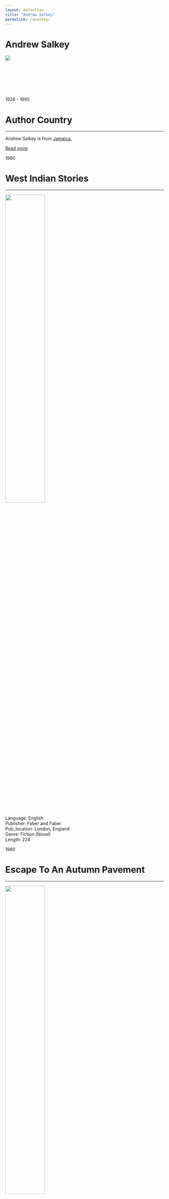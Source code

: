 ```yaml
---
layout: defaultau
title: "Andrew Salkey"
permalink: /asalkey/
---
```

<!-- partial:index.partial.html -->
<div class="content">
    <h1>Andrew Salkey</h1>
    <div class="quote">
        <div><img src="https://ichef.bbci.co.uk/images/ic/1200x675/p09mtk9t.jpg" class="logo"></div>
    </div>
    <div class="timeline">
        <div style="padding-bottom:100px;"></div>
        <div class="block">
            <div class="date right"><p class="right"> 1928 - 1995 </p></div>
            <div class="dot"></div>
            <div class="left first">
            <div class="author_country">
                <h1>Author Country</h1><hr>
            <div class="aclocation"> <p>Andrew Salkey is from <a href="{{ site.baseurl }}/4">Jamaica.</a></p> </div>
                <div class="acreadmore"> <a href="https://en.wikipedia.org/wiki/Andrew_Salkey" target="_blank">Read more</a> </div>
            </div>
            </div>
        </div>
        <div class="block">
            <div class="date left"><p class="left">1960</p></div>
            <div class="dot"></div>
            <div class="right">
                <h1>West Indian Stories</h1><hr>
                <p><img src="https://images-na.ssl-images-amazon.com/images/I/41nQOzZzsvS._SX373_BO1,204,203,200_.jpg" width = "50%" height="50%"></p>
                <p>
                Language: English <br/>
                Publisher: Faber and Faber <br/>
                 Pub_location: London, England <br/>
                Genre: Fiction (Novel) <br/>
                Length: 224 <br/>                 </p>
            </div>
        </div>
        <div class="block">
            <div class="date right"><p class="right">1960</p></div>
            <div class="dot"></div>
            <div class="left">
                <h1>Escape To An Autumn Pavement</h1><hr>
                <p><img src="https://ichef.bbci.co.uk/images/ic/1200x675/p09mtk9t.jpg" width = "50%" height="50%"></p>
                <p>
                Language: English <br/>
                Publisher: Hutchinson <br/>
                 Pub_location: London, England <br/>
                Genre: Fiction (Novel) <br/>
                Length: 213 <br/>                       </p>
            </div>
        </div>
        <div class="block">
            <div class="date left"><p class="left hide">1964</p></div>
            <div class="dot"></div>
            <div class="right hide">
                <h1>Hurricane</h1><hr>
                <p><img src="https://books.google.dm/books/content?id=XsI8AAAAYAAJ&printsec=frontcover&img=1&zoom=1&imgtk=AFLRE71R-M6pnDNDt3qex2TYSzXN2N5EL4nvZ4XQXXhScx0jlF7zzJ9-F_4I22Ws5-Vx7N0q9xNntjoFbpOp8xXoHlWfOIjqgwkrdMULScqgpz9hsPiGi7ct1WSTWMGk27yITxzdtEU_"  width = "50%" height="50%" ></p>
                <p>
                Language: English <br/>
                Publisher: Oxford University Press <br/>
                 Pub_location: London, England <br/>
                Genre: Fiction (Novel) <br/>
                Length: 138 <br/>                 </p>
            </div>
        </div>
        <div class="block">
            <div class="date right"><p class="right hide">1965</p></div>
            <div class="dot"></div>
            <div class="left hide">
                <h1>Stories From The Caribbean: An Anthology</h1><hr>
                <p><img src="https://images-na.ssl-images-amazon.com/images/I/41v28mkHMHL._SX331_BO1,204,203,200_.jpg"  width = "50%" height="50%" ></p>
                <p>
                Language: English <br/>
                Publisher: Elek Books<br/>
                 Pub_location: London, England <br/>
                Genre: Anthology <br/>
                Length: 257 <br/>                </p>
            </div>
        </div>
        <div class="block">
            <div class="date left"><p class="left hide">1965</p></div>
            <div class="dot"></div>
            <div class="right hide">
                <h1>Earthquake</h1><hr>
                <p><img src="https://books.google.dm/books/content?id=-nMIAQAAIAAJ&printsec=frontcover&img=1&zoom=1&imgtk=AFLRE714Gkq6jNNhwDPADGa6NMJfBBjTknUYHa6xIP0W2xSNHL3TfcmrECieS7tM9aCXiKC9Idj9wrP-LXJhbJnzXxMl-hd8kSNKAr2LK_MxCqXk8dL6NLwEbTPB3Dkqq88T1MKyFgIx" width = "50%" height="50%"  ></p>
                <p>
                Language: English <br/>
                Publisher: Oxford University Press <br/>
                 Pub_location: London, England <br/>
                Genre: Fiction (Novel) <br/>
                Length: 102 <br/>                   </p>
            </div>
        </div>
        <div class="block">
            <div class="date right"><p class="right hide">1966</p></div>
            <div class="dot"></div>
            <div class="left hide">
                <h1>Drought</h1><hr>
                <p><img src="https://books.google.dm/books/content?id=uoc_AAAAIAAJ&printsec=frontcover&img=1&zoom=1&imgtk=AFLRE72LxBqiHlB8GJcgYatwFHC6IA67EOuyWpiUjJtyQm-XuxijRF7Tq7y3i9DKaQC9Q2BO7FIULergrPPV_jb7QZorQwwmTXHHjGtbEnbHjmZgSLxntkfvXU2vBURpBf2yCUJ2qdC6" width = "50%" height="50%" ></p>
                <p>
                Language: English <br/>
                Publisher: Oxford University Press <br/>
                 Pub_location: London, England <br/>
                Genre: Fiction (Novel) <br/>
                Length: 120 <br/>                  </p>
            </div>
        </div>
        <div class="block">
            <div class="date left"><p class="left hide">1966</p></div>
            <div class="dot"></div>
            <div class="right hide">
                <h1>The Shark Hunters</h1><hr>
                <p><img src="https://books.google.dm/books/content?id=vi49AAAAYAAJ&printsec=frontcover&img=1&zoom=1&imgtk=AFLRE72XaJ60Tvfa8ex27clqdEjFQ5wIwreJSUmBytFFSWgoyrhJPD86BDOIROYrcPirHUEqJKnqBDv6Qoq6n4OJuPVymbN8XD6blADtgz3M5ne1VeKZkIq9parFsGn57CYgYlVLkEw2"
                width = "50%" height="50%" ></p>
                <p>
                Language: English <br/>
                Publisher: Nelson Caribbean <br/>
                 Pub_location: London, England <br/>
                Genre: Fiction (Novel) <br/>
                Length: 73 <br/>                  </p>
            </div>
        </div>
     <div class="block">
            <div class="date left"><p class="left hide">1967</p></div>
            <div class="dot"></div>
            <div class="right hide">
                <h1>Riot</h1><hr>
                <p><img src="https://books.google.dm/books/content?id=y4wRAAAAMAAJ&printsec=frontcover&img=1&zoom=1&imgtk=AFLRE70c5i3SMH_QgE8D15RLuTTu_AGoZcyPTN6B5L2xA8OtPTYTr17HFMQtUBzgBY2g579Tr4xTxN49RBBWABzqVMkNCoWROGNs8H6by_JYs1wJheLRx5Dd8mB6cls2IcwEp0KAIsRZ"
                width = "50%" height="50%" ></p>
                <p>
                Language: English <br/>
                Publisher: Oxford University Press <br/>
                 Pub_location: London, England <br/>
                Genre: Fiction (Novel) <br/>
                Length: 172 <br/>                  </p>
            </div>
        </div>
            <div class="block">
            <div class="date right"><p class="right hide">1968</p></div>
            <div class="dot"></div>
            <div class="left hide">
                <h1>The Late Emancipation Of Jerry Stover</h1><hr>
                <p><img src="https://books.google.dm/books/content?id=_8NyAAAAMAAJ&printsec=frontcover&img=1&zoom=1&imgtk=AFLRE70H6OzXvztZucj02CX9dvL1pszwTnrmv-la-j9fbxMtLqwS56y3ji6jAYT1Uw77VItahPO3GV1D91uIk7WFRIQmUHc3Uvzf2YgJjP_6gxy6-mE7r_8C9FU4LsAk2fzhMqMxCINJ" width = "50%" height="50%" ></p>
                <p>
                Language: English <br/>
                Publisher: Hutchinson <br/>
                 Pub_location: London, England <br/>
                Genre: Fiction (Novel) <br/>
                Length: 246 <br/>                  </p>
            </div>
        </div>
        <div class="block">
            <div class="date left"><p class="left hide">1969</p></div>
            <div class="dot"></div>
            <div class="right hide">
                <h1>Jonah Simpson</h1><hr>
                <p><img src="https://books.google.dm/books/content?id=eMI8AAAAYAAJ&printsec=frontcover&img=1&zoom=1&imgtk=AFLRE70D2SJ7l07SjHYTvHFyn2AVLphTzbJrsUM8emQxB9j3hUmlKAJP6ef6BYi1jYVrfcsnh3A0nK6R89zFGfSL_G7hBYlwmkyhIyoJZmzEWE2z7ULegowcSvY_t-W5_OfBM5KXUTVx"
                width = "50%" height="50%" ></p>
                <p>
                Language: English <br/>
                Publisher: Oxford University Press <br/>
                 Pub_location: London, England <br/>
                Genre: Fiction (Novel) <br/>
                Length: 168 <br/>                  </p>
            </div>
        </div>
         <div class="block">
            <div class="date right"><p class="right hide">1969</p></div>
            <div class="dot"></div>
            <div class="left hide">
                <h1>The Adventures Of Catullus Kelly</h1><hr>
                <p><img src="https://images-na.ssl-images-amazon.com/images/I/414hG7PkOKL._SX331_BO1,204,203,200_.jpg" width = "50%" height="50%" ></p>
                <p>
                Language: English <br/>
                Publisher: Hutchinson <br/>
                 Pub_location: London, England <br/>
                Genre: Fiction (Novel) <br/>
                Length: 196 <br/>                  </p>
            </div>
        </div>
        <div class="block">
            <div class="date left"><p class="left hide">1970</p></div>
            <div class="dot"></div>
            <div class="right hide">
                <h1>Orkanen</h1><hr>
                <p><img src="https://billeder.dba.dk/dba/4a91712a-abf2-4cd1-8c60-97e2417ba447.jpeg?class=S960X960" width = "50%" height="50%" ></p>
                <p>
                Language: Danish <br/>
                Publisher: Høst <br/>
                 Pub_location: Copenhagen, Denmark <br/>
                Genre: Fiction (Novel) <br/>
                Translation: y
                Length: 123 <br/>                  </p>
            </div>
        </div>
         <div class="block">
            <div class="date left"><p class="left hide">1970</p></div>
            <div class="dot"></div>
            <div class="right hide">
                <h1>Island: Stories From The West Indies</h1><hr>
                <p><img src="https://images-na.ssl-images-amazon.com/images/I/41gJtsOdtaL._SX311_BO1,204,203,200_.jpg"
                width = "50%" height="50%" ></p>
                <p>
                Language: English <br/>
                Publisher: Liveright <br/>
                 Pub_location: New York, NY, United States <br/>
                Genre: Fiction (Short Story Collection) <br/>
                Length: 254 <br/>                  </p>
            </div>
        </div>
     <div class="block">
            <div class="date right"><p class="right hide">1971</p></div>
            <div class="dot"></div>
            <div class="left hide">
                <h1>Havana Journal</h1><hr>
                <p><img src="https://books.google.dm/books/content?id=SjxqAAAAMAAJ&printsec=frontcover&img=1&zoom=1&imgtk=AFLRE73ol8pGNNf3jGX9JDmrGsrTkL25BLhgVjSsVRSl2vpomT3Zjf-JqeMgd6J_nU3_X3iiLflS0tM3a2hol42dQO8o5iHEP6S31Fy5wwazC1Hk5Q5GNYmVrxsqi4ihqVk1YAEA8qij" width = "50%" height="50%" ></p>
                <p>
                Language: English <br/>
                Publisher: Penguin Books <br/>
                 Pub_location: Harmondsworth, England <br/>
                Genre: Nonfiction Book <br/>
                Length: 315 <br/>                  </p>
            </div>
        </div>
        <div class="block">
            <div class="date right"><p class="right hide">1971</p></div>
            <div class="dot"></div>
            <div class="left hide">
                <h1>Breaklight: An Anthology Of Caribbean Poetry</h1><hr>
                <p><img src="https://i.gr-assets.com/images/S/compressed.photo.goodreads.com/books/1529623750l/2920271._SY475_.jpg" width = "50%" height="50%" ></p>
                <p>
                Language: English <br/>
                Publisher: Hamish Hamilton <br/>
                 Pub_location: London, England <br/>
                Genre:Anthology <br/>
                Length: 265 <br/>                  </p>
            </div>
        </div>
        <div class="block">
            <div class="date left"><p class="left hide">1986</p></div>
            <div class="dot"></div>
            <div class="right hide">
                <h1>Anancy And Andrew Salkey</h1><hr>
                <p><img src="https://m.media-amazon.com/images/I/41omwjenR8L._AC_SY780_.jpg" width = "50%" height="50%" ></p>
                <p>
                Language: English <br/>
                Publisher: University of The West Indies Press  <br/>
                Pub_location: Mona, Jamaica <br/> </p>
                Length:221 <br/>
            </div>
        </div>
  <!-- partial -->
<script src='https://cdnjs.cloudflare.com/ajax/libs/jquery/3.1.1/jquery.min.js'></script><script  src="{{ site.baseurl }}/assets/js/authorscript.js"></script>